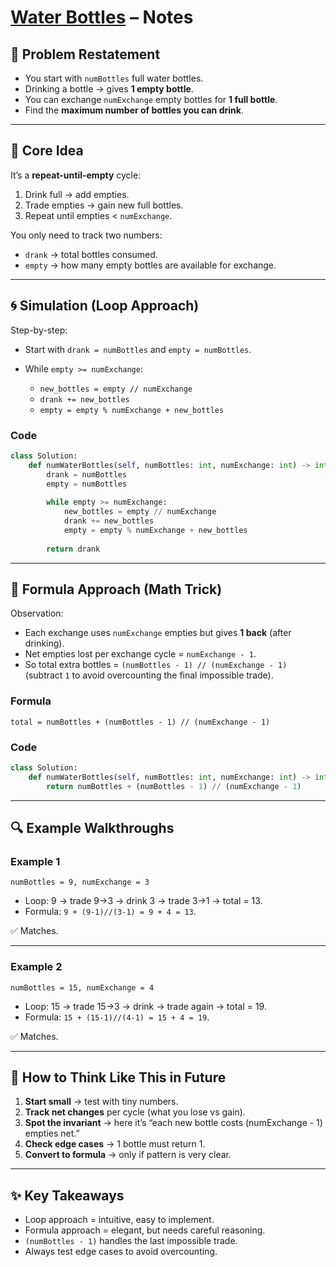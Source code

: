 # [Water Bottles](https://leetcode.com/problems/water-bottles/description/) – Notes

## 📝 Problem Restatement

* You start with `numBottles` full water bottles.
* Drinking a bottle → gives **1 empty bottle**.
* You can exchange `numExchange` empty bottles for **1 full bottle**.
* Find the **maximum number of bottles you can drink**.

---

## 🔑 Core Idea

It’s a **repeat-until-empty** cycle:

1. Drink full → add empties.
2. Trade empties → gain new full bottles.
3. Repeat until empties < `numExchange`.

You only need to track two numbers:

* `drank` → total bottles consumed.
* `empty` → how many empty bottles are available for exchange.

---

## 🌀 Simulation (Loop Approach)

Step-by-step:

* Start with `drank = numBottles` and `empty = numBottles`.
* While `empty >= numExchange`:

  * `new_bottles = empty // numExchange`
  * `drank += new_bottles`
  * `empty = empty % numExchange + new_bottles`

### Code

```python
class Solution:
    def numWaterBottles(self, numBottles: int, numExchange: int) -> int:
        drank = numBottles
        empty = numBottles
        
        while empty >= numExchange:
            new_bottles = empty // numExchange
            drank += new_bottles
            empty = empty % numExchange + new_bottles
        
        return drank
```

---

## 🧮 Formula Approach (Math Trick)

Observation:

* Each exchange uses `numExchange` empties but gives **1 back** (after drinking).
* Net empties lost per exchange cycle = `numExchange - 1`.
* So total extra bottles = `(numBottles - 1) // (numExchange - 1)`
  (subtract `1` to avoid overcounting the final impossible trade).

### Formula

```
total = numBottles + (numBottles - 1) // (numExchange - 1)
```

### Code

```python
class Solution:
    def numWaterBottles(self, numBottles: int, numExchange: int) -> int:
        return numBottles + (numBottles - 1) // (numExchange - 1)
```

---

## 🔍 Example Walkthroughs

### Example 1

`numBottles = 9, numExchange = 3`

* Loop: 9 → trade 9→3 → drink 3 → trade 3→1 → total = 13.
* Formula: `9 + (9-1)//(3-1) = 9 + 4 = 13`.

✅ Matches.

---

### Example 2

`numBottles = 15, numExchange = 4`

* Loop: 15 → trade 15→3 → drink → trade again → total = 19.
* Formula: `15 + (15-1)//(4-1) = 15 + 4 = 19`.

✅ Matches.

---

## 🧠 How to Think Like This in Future

1. **Start small** → test with tiny numbers.
2. **Track net changes** per cycle (what you lose vs gain).
3. **Spot the invariant** → here it’s “each new bottle costs (numExchange - 1) empties net.”
4. **Check edge cases** → 1 bottle must return 1.
5. **Convert to formula** → only if pattern is very clear.

---

## ✨ Key Takeaways

* Loop approach = intuitive, easy to implement.
* Formula approach = elegant, but needs careful reasoning.
* `(numBottles - 1)` handles the last impossible trade.
* Always test edge cases to avoid overcounting.


